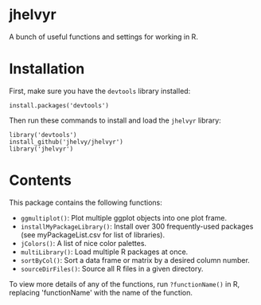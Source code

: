 # jhelvyr
A bunch of useful functions and settings for working in R.

# Installation
First, make sure you have the `devtools` library installed:

`install.packages('devtools')`

Then run these commands to install and load the `jhelvyr` library:

```
library('devtools')
install_github('jhelvy/jhelvyr')
library('jhelvyr')
```

# Contents
This package contains the following functions:

* `ggmultiplot()`: Plot multiple ggplot objects into one plot frame.
* `installMyPackageLibrary()`: Install over 300 frequently-used packages (see myPackageList.csv for list of libraries).
* `jColors()`: A list of nice color palettes.
* `multiLibrary()`: Load multiple R packages at once.
* `sortByCol()`: Sort a data frame or matrix by a desired column number.
* `sourceDirFiles()`: Source all R files in a given directory.

To view more details of any of the functions, run `?functionName()` in R, replacing 'functionName' with the name of the function.


